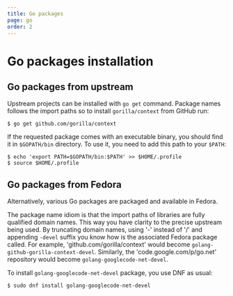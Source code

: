 ```yaml
---
title: Go packages
page: go
order: 2
---
```


# Go packages installation

## Go packages from upstream

Upstream projects can be installed with `go get` command. Package names follows the import paths so to install `gorilla/context` from GitHub run:

```
$ go get github.com/gorilla/context
```

If the requested package comes with an executable binary, you should find it in `$GOPATH/bin` directory. To use it, you need to add this path to your `$PATH`:

```
$ echo 'export PATH=$GOPATH/bin:$PATH' >> $HOME/.profile
$ source $HOME/.profile
```

## Go packages from Fedora

Alternatively, various Go packages are packaged and available in Fedora.

The package name idiom is that the import paths of libraries are fully qualified domain names. This way you have clarity to the precise upstream being used. By truncating domain names, using '-' instead of '/' and appending `-devel` suffix you know how is the associated Fedora package called. For example, 'github.com/gorilla/context' would become `golang-github-gorilla-context-devel`. Similarly, the 'code.google.com/p/go.net' repository would become `golang-googlecode-net-devel`.

To install `golang-googlecode-net-devel` package, you use DNF as usual:

```
$ sudo dnf install golang-googlecode-net-devel
```
